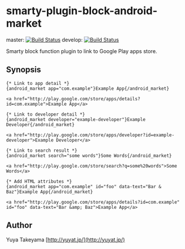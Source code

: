 smarty-plugin-block-android-market
==================================

master: [![Build Status](https://secure.travis-ci.org/yuya-takeyama/smarty-plugin-block-android-market.png?branch=master)](http://travis-ci.org/yuya-takeyama/smarty-plugin-block-android-market)
develop: [![Build Status](https://secure.travis-ci.org/yuya-takeyama/smarty-plugin-block-android-market.png?branch=develop)](http://travis-ci.org/yuya-takeyama/smarty-plugin-block-android-market)

Smarty block function plugin to link to Google Play apps store.

Synopsis
--------

```
{* Link to app detail *}
{android_market app="com.example"}Example App{/android_market}

<a href="http://play.google.com/store/apps/details?id=com.example">Example App</a>

{* Link to developer detail *}
{android_market developer="example-developer"}Example Developer{/android_market}

<a href="http://play.google.com/store/apps/developer?id=example-developer">Example Developer</a>

{* Link to search result *}
{android_market search="some words"}Some Words{/android_market}

<a href="http://play.google.com/store/search?q=some%20words">Some Words</a>

{* Add HTML attributes *}
{android_market app="com.example" id="foo" data-text="Bar & Baz"}Example App{/android_market}

<a href="http://play.google.com/store/apps/details?id=com.example" id="foo" data-text="Bar &amp; Baz">Example App</a>
```

Author
------

Yuya Takeyama [http://yuyat.jp/](http://yuyat.jp/)
